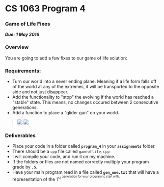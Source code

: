# CS 1063 Program 4

### Game of Life Fixes
***Due: 1 May 2016***

### Overview
You are going to add a few fixes to our game of life solution: 

### Requirements:
- Turn our world into a never ending plane. Meaning if a life form falls off of the world at any of the extremes, it will be transported to the opposite side and not just disappear.
- Add the functionality to "stop" the evolving if the world has reached a "stable" state. This means, no changes occured between 2 consecutive generations.
- Add a function to place a "glider gun" on your world. 

>![](https://upload.wikimedia.org/wikipedia/commons/e/e0/Game_of_life_glider_gun.svg)
>![](https://github.com/rugbyprof/1063-Data-Structures/blob/master/Assignments/11-Homework-4/Gospers_glider_gun.gif)

### Deliverables

- Place your code in a folder called **`program_4`** in your **`assignments`** folder.
- There should be a `cpp` file called `gameoflife.cpp`
- I will compile your code, and run it on my machine. 
- If the folders or files are not named correctly multiply your program grade by **`.5`**.
- Have your main program read in a file called **`gen_one.txt`** that will have a representation of the 1<sup>st<sup> generation for your program to start with.




